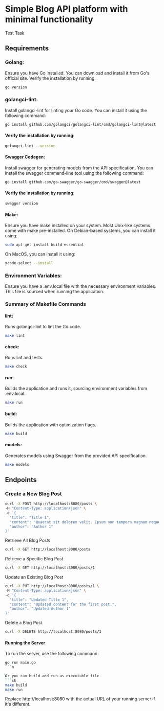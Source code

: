 # Simple Blog API platform with minimal functionality

Test Task

## Requirements

### Golang:
Ensure you have Go installed. You can download and install it from Go's official site.
Verify the installation by running:

```sh
go version
```

### golangci-lint:

Install golangci-lint for linting your Go code. You can install it using the following command:

```sh
go install github.com/golangci/golangci-lint/cmd/golangci-lint@latest
```

#### Verify the installation by running:

```sh
golangci-lint --version
```

#### Swagger Codegen:

Install swagger for generating models from the API specification. You can install the swagger command-line tool using the following command:

```sh
go install github.com/go-swagger/go-swagger/cmd/swagger@latest
```

#### Verify the installation by running:

```sh
swagger version
```

#### Make:

Ensure you have make installed on your system. Most Unix-like systems come with make pre-installed. On Debian-based systems, you can install it using:

```sh
sudo apt-get install build-essential
```

On MacOS, you can install it using:

```sh
xcode-select --install
```

### Environment Variables:
Ensure you have a .env.local file with the necessary environment variables. This file is sourced when running the application.

### Summary of Makefile Commands

#### lint:
Runs golangci-lint to lint the Go code.

```sh
make lint
```

#### check:
Runs lint and tests.

```sh
make check
```

#### run:
Builds the application and runs it, sourcing environment variables from .env.local.

```sh
make run
```

#### build:
 Builds the application with optimization flags.

```sh
make build
```

#### models:
 Generates models using Swagger from the provided API specification.

```sh
make models
```

## Endpoints

### Create a New Blog Post

```sh
curl -X POST http://localhost:8080/posts \
-H "Content-Type: application/json" \
-d '{
  "title": "Title 1",
  "content": "Quaerat sit dolorem velit. Ipsum non tempora magnam neque tempora. Tempora dolorem adipisci tempora neque labore. Dolorem sed dolore sed. Voluptatem consectetur dolor voluptatem. Quiquia adipisci voluptatem modi dolore. Dolor etincidunt neque consectetur dolor. Numquam etincidunt voluptatem sit amet tempora. Modi dolorem sed magnam consectetur. Dolor dolorem est amet magnam velit.",
  "author": "Author 1"
}'
```

Retrieve All Blog Posts

```sh
curl -X GET http://localhost:8080/posts
```

Retrieve a Specific Blog Post

```sh
curl -X GET http://localhost:8080/posts/1
```

Update an Existing Blog Post

```sh
curl -X PUT http://localhost:8080/posts/1 \
-H "Content-Type: application/json" \
-d '{
  "title": "Updated Title 1",
  "content": "Updated content for the first post.",
  "author": "Updated Author 1"
}'
```

Delete a Blog Post

```sh
curl -X DELETE http://localhost:8080/posts/1
```

#### Running the Server

To run the server, use the following command:

```sh
go run main.go
```m

Or you can build and run as executable file
```sh
make build
make run
```

Replace http://localhost:8080 with the actual URL of your running server if it's different.
